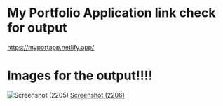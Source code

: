 # My Portfolio Application link check for output
https://myportapp.netlify.app/
# Images for the output!!!!
![Screenshot (2205)](https://github.com/user-attachments/assets/51eb9429-74a2-41cc-a61a-1e631f7ea745)
[Screenshot (2206)](https://github.com/user-attachments/assets/c04b20f6-abd5-4f05-a61e-5462000b5c66)

